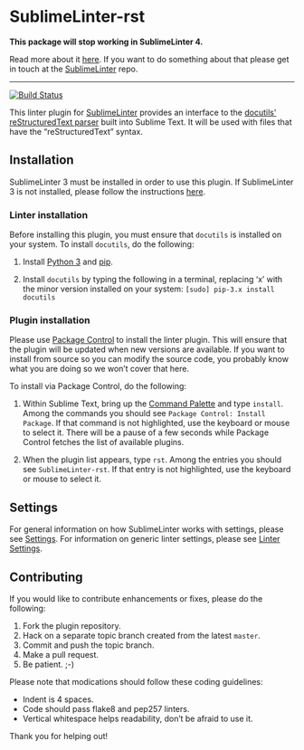 SublimeLinter-rst
=================

**This package will stop working in SublimeLinter 4.**

Read more about it [here](https://github.com/SublimeLinter/SublimeLinter3/issues/728). If you want to do something about that please get in touch at the [SublimeLinter](https://github.com/SublimeLinter/SublimeLinter3) repo. 


-----


[![Build Status](https://travis-ci.org/SublimeLinter/SublimeLinter-rst.svg?branch=master)](https://travis-ci.org/SublimeLinter/SublimeLinter-rst)

This linter plugin for [SublimeLinter](http://sublimelinter.readthedocs.org) provides an interface to the [docutils' reStructuredText parser](http://docutils.sourceforge.net/docs/dev/hacking.html#id3) built into Sublime Text. It will be used with files that have the “reStructuredText” syntax.

## Installation
SublimeLinter 3 must be installed in order to use this plugin. If SublimeLinter 3 is not installed, please follow the instructions [here](http://sublimelinter.readthedocs.org/en/latest/installation.html).

### Linter installation
Before installing this plugin, you must ensure that `docutils` is installed on your system. To install `docutils`, do the following:

1. Install [Python 3](http://python.org) and [pip](http://www.pip-installer.org/en/latest/installing.html).

1. Install `docutils` by typing the following in a terminal, replacing ‘x’ with the minor version installed on your system: `[sudo] pip-3.x install docutils`

### Plugin installation
Please use [Package Control](https://sublime.wbond.net/installation) to install the linter plugin. This will ensure that the plugin will be updated when new versions are available. If you want to install from source so you can modify the source code, you probably know what you are doing so we won’t cover that here.

To install via Package Control, do the following:

1. Within Sublime Text, bring up the [Command Palette](http://docs.sublimetext.info/en/sublime-text-3/extensibility/command_palette.html) and type `install`. Among the commands you should see `Package Control: Install Package`. If that command is not highlighted, use the keyboard or mouse to select it. There will be a pause of a few seconds while Package Control fetches the list of available plugins.

1. When the plugin list appears, type `rst`. Among the entries you should see `SublimeLinter-rst`. If that entry is not highlighted, use the keyboard or mouse to select it.

## Settings
For general information on how SublimeLinter works with settings, please see [Settings](http://sublimelinter.readthedocs.org/en/latest/settings.html). For information on generic linter settings, please see [Linter Settings](http://sublimelinter.readthedocs.org/en/latest/linter_settings.html).

## Contributing
If you would like to contribute enhancements or fixes, please do the following:

1. Fork the plugin repository.
1. Hack on a separate topic branch created from the latest `master`.
1. Commit and push the topic branch.
1. Make a pull request.
1. Be patient.  ;-)

Please note that modications should follow these coding guidelines:

- Indent is 4 spaces.
- Code should pass flake8 and pep257 linters.
- Vertical whitespace helps readability, don’t be afraid to use it.

Thank you for helping out!
